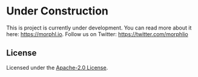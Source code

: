 # Under Construction

This is project is currently under development. You can read more about it here: https://morphl.io. Follow us on Twitter: https://twitter.com/morphlio

## License

Licensed under the [Apache-2.0 License](https://opensource.org/licenses/Apache2.0).
